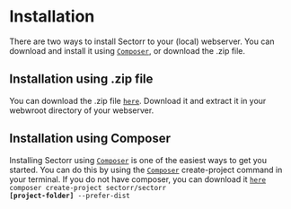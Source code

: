 # Installation
There are two ways to install Sectorr to your (local) webserver. You can download and install it using <code class="language-php"><a href="http://www.getcomposer.org">Composer</a></code>, or download the .zip file.

## Installation using .zip file
You can download the .zip file <code class="language-php"><a href="{$download}">here</a></code>. Download it and extract it in your webwroot directory of your webserver.

## Installation using Composer
Installing Sectorr using <code class="language-php"><a href="http://www.getcomposer.org">Composer</a></code> is one of the easiest ways to get you started. You can do this by using the <code class="language-php"><a href="http://www.getcomposer.org">Composer</a></code> create-project command in your terminal. If you do not have composer, you can download it <code class="language-php"><a href="http://www.getcomposer.org">here</a></code>
<code class="language-php">composer create-project sectorr/sectorr <b>[project-folder]</b> --prefer-dist</code>

